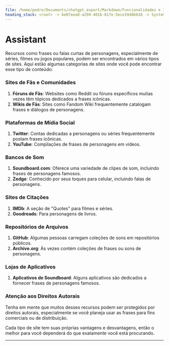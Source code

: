 ```yaml
---
file: /home/pedro/Documents/chatgpt_export/Markdown/Funcionalidades e Identificação da Pokédex.md
heading_stack: <root> -> be07eead-a299-401b-817e-5ece1948b618 -> System -> 3af9a3e3-5be0-40dc-aaeb-a24a754271bf -> System -> aaa28490-55a2-4fc0-8826-683366892eb2 -> User -> bd43909a-f565-4e70-b778-e96174dd6982 -> Assistant -> Funcionalidades: -> Mecanismo de Identificação: -> aaa2c298-f4e9-4ac3-a04e-44c2f320cc9a -> User -> 090efd9a-f2b6-4db4-a1f7-1e74dc2d72ba -> Assistant -> aaa2f00e-ad4c-4076-a723-4c7561d4108c -> User -> 91179d66-18f9-46ae-8350-b1d7b4397c9d -> Assistant -> 100b0856-fbca-4c1e-8ac1-1e9a7218f905 -> Tool -> 18476e9f-4f12-48fe-9476-73abfea77343 -> Assistant -> aaa2d588-7f81-49bd-ba68-128f62b02b7c -> User -> e3ab6d3d-9777-42d1-a0ef-e3a22fd5c77a -> Assistant -> Jogos de Vídeo: -> aaa2867a-b4b1-449c-bfc0-edeabc054ed8 -> User -> b29249de-132c-41ea-ab0d-a9e7e8b2272b -> Assistant
---
```

# Assistant

Recursos como frases ou falas curtas de personagens, especialmente de séries, filmes ou jogos populares, podem ser encontrados em vários tipos de sites. Aqui estão algumas categorias de sites onde você pode encontrar esse tipo de conteúdo:

### Sites de Fãs e Comunidades
1. **Fóruns de Fãs**: Websites como Reddit ou fóruns específicos muitas vezes têm tópicos dedicados a frases icônicas.
2. **Wikis de Fãs**: Sites como Fandom Wiki frequentemente catalogam frases e diálogos de personagens.

### Plataformas de Mídia Social
1. **Twitter**: Contas dedicadas a personagens ou séries frequentemente postam frases icônicas.
2. **YouTube**: Compilações de frases de personagens em vídeos.

### Bancos de Som
1. **Soundboard.com**: Oferece uma variedade de clipes de som, incluindo frases de personagens famosos.
2. **Zedge**: Conhecido por seus toques para celular, incluindo falas de personagens.

### Sites de Citações
1. **IMDb**: A seção de "Quotes" para filmes e séries.
2. **Goodreads**: Para personagens de livros.

### Repositórios de Arquivos
1. **GitHub**: Algumas pessoas carregam coleções de sons em repositórios públicos.
2. **Archive.org**: Às vezes contém coleções de frases ou sons de personagens.

### Lojas de Aplicativos
1. **Aplicativos de Soundboard**: Alguns aplicativos são dedicados a fornecer frases de personagens famosos.

### Atenção aos Direitos Autorais
Tenha em mente que muitos desses recursos podem ser protegidos por direitos autorais, especialmente se você planeja usar as frases para fins comerciais ou de distribuição.

Cada tipo de site tem suas próprias vantagens e desvantagens, então o melhor para você dependerá do que exatamente você está procurando.

---
